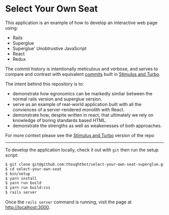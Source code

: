 Select Your Own Seat
===

This application is an example of how to develop an interactive web page using:

* Rails
* Superglue
* Superglue' Unobtrustive JavaScript
* React
* Redux

The commit history is intentionally meticulous and verbose, and serves to compare
and contrast with equivalent [commits] built in [Stimulus and Turbo].


The intent behind this repository is to:

* demonstrate how egronomics can be markedly simliar between the normal rails
  version and superglue version.
* serve as an example of real-world application built with all the conviences of a
  server-rendered monolith with React.
* demonstrate how, despite written in react, that ultimately we rely on knowledge
  of boring standards based HTML.
* demonstrate the strengths as well as weakenesses of both approaches.

For more context please see the [Stimulus and Turbo] version of the repo

[commits]: https://github.com/seanpdoyle/select-your-own-seat/commits/main
[Stimulus and Turbo]: https://github.com/seanpdoyle/select-your-own-seat

---

To develop the application locally, check it out with `git` then run the setup
script:

```bash
$ git clone git@github.com:thoughtbot/select-your-own-seat-superglue.git
$ cd select-your-own-seat
$ bin/setup
$ yarn install
$ yarn run build
$ yarn run build:css
$ rails server
```

Once the `rails server` command is running, visit the page at
<http://localhost:3000>.
